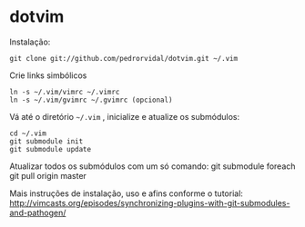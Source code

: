 dotvim
======
Instalação:

    git clone git://github.com/pedrorvidal/dotvim.git ~/.vim

Crie links simbólicos

    ln -s ~/.vim/vimrc ~/.vimrc
    ln -s ~/.vim/gvimrc ~/.gvimrc (opcional)

Vá até o diretório `~/.vim` , inicialize e atualize os submódulos:

    cd ~/.vim
    git submodule init
    git submodule update

Atualizar todos os submódulos com um só comando:
    git submodule foreach git pull origin master


Mais instruções de instalação, uso e afins conforme o tutorial:
http://vimcasts.org/episodes/synchronizing-plugins-with-git-submodules-and-pathogen/


